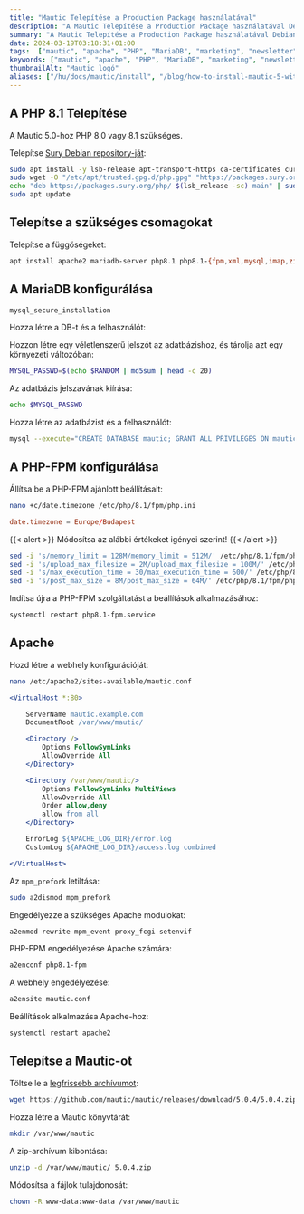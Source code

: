 ```yaml
---
title: "Mautic Telepítése a Production Package használatával"
description: "A Mautic Telepítése a Production Package használatával Debian 12 rendszerre, Apache, PHP-FPM és MariaDB használatával."
summary: "A Mautic Telepítése a Production Package használatával Debian 12 rendszerre, Apache, PHP-FPM és MariaDB használatával."
date: 2024-03-19T03:18:31+01:00
tags:  ["mautic", "apache", "PHP", "MariaDB", "marketing", "newsletter", "email", "campaigns", "automation"]
keywords: ["mautic", "apache", "PHP", "MariaDB", "marketing", "newsletter", "email", "campaigns", "automation"]
thumbnailAlt: "Mautic logó"
aliases: ["/hu/docs/mautic/install", "/blog/how-to-install-mautic-5-with-composer-on-debian-12/"]
---
```


## A PHP 8.1 Telepítése

A Mautic 5.0-hoz PHP 8.0 vagy 8.1 szükséges.

Telepítse [Sury Debian repository-ját](/posts/php/install/):

```bash
sudo apt install -y lsb-release apt-transport-https ca-certificates curl && \
sudo wget -O "/etc/apt/trusted.gpg.d/php.gpg" "https://packages.sury.org/php/apt.gpg" && \
echo "deb https://packages.sury.org/php/ $(lsb_release -sc) main" | sudo tee "/etc/apt/sources.list.d/php.list" && \
sudo apt update
```

## Telepítse a szükséges csomagokat

Telepítse a függőségeket:

```bash
apt install apache2 mariadb-server php8.1 php8.1-{fpm,xml,mysql,imap,zip,intl,curl,gd,mbstring,bcmath} unzip
```

## A MariaDB konfigurálása

```bash
mysql_secure_installation
```

Hozza létre a DB-t és a felhasználót:

Hozzon létre egy véletlenszerű jelszót az adatbázishoz, és tárolja azt egy környezeti változóban:

```bash
MYSQL_PASSWD=$(echo $RANDOM | md5sum | head -c 20)
```

Az adatbázis jelszavának kiírása:

```bash
echo $MYSQL_PASSWD
```

Hozza létre az adatbázist és a felhasználót:

```bash
mysql --execute="CREATE DATABASE mautic; GRANT ALL PRIVILEGES ON mautic.* TO 'mautic'@'localhost' IDENTIFIED BY '${MYSQL_PASSWD}' WITH GRANT OPTION; FLUSH PRIVILEGES;"
```

## A PHP-FPM konfigurálása

Állítsa be a PHP-FPM ajánlott beállításait:

```bash
nano +c/date.timezone /etc/php/8.1/fpm/php.ini
```

```toml
date.timezone = Europe/Budapest
```

{{< alert >}}
Módosítsa az alábbi értékeket igényei szerint!
{{< /alert >}}

```bash
sed -i 's/memory_limit = 128M/memory_limit = 512M/' /etc/php/8.1/fpm/php.ini && \
sed -i 's/upload_max_filesize = 2M/upload_max_filesize = 100M/' /etc/php/8.1/fpm/php.ini && \
sed -i 's/max_execution_time = 30/max_execution_time = 600/' /etc/php/8.1/fpm/php.ini && \
sed -i 's/post_max_size = 8M/post_max_size = 64M/' /etc/php/8.1/fpm/php.ini
```

Indítsa újra a PHP-FPM szolgáltatást a beállítások alkalmazásához:

```bash
systemctl restart php8.1-fpm.service
```

## Apache

Hozd létre a webhely konfigurációját:

```bash
nano /etc/apache2/sites-available/mautic.conf
```

```apache
<VirtualHost *:80>

    ServerName mautic.example.com
    DocumentRoot /var/www/mautic/

    <Directory />
        Options FollowSymLinks
        AllowOverride All
    </Directory>

    <Directory /var/www/mautic/>
        Options FollowSymLinks MultiViews
        AllowOverride All
        Order allow,deny
        allow from all
    </Directory>

    ErrorLog ${APACHE_LOG_DIR}/error.log
    CustomLog ${APACHE_LOG_DIR}/access.log combined

</VirtualHost>
```

Az `mpm_prefork` letiltása:

```bash
sudo a2dismod mpm_prefork
```

Engedélyezze a szükséges Apache modulokat:

```bash
a2enmod rewrite mpm_event proxy_fcgi setenvif
```

PHP-FPM engedélyezése Apache számára:

```bash
a2enconf php8.1-fpm
```

A webhely engedélyezése:

```bash
a2ensite mautic.conf
```

Beállítások alkalmazása Apache-hoz:

```bash
systemctl restart apache2
```

## Telepítse a Mautic-ot

Töltse le a [legfrissebb archívumot](https://github.com/mautic/mautic/releases/latest):

```bash
wget https://github.com/mautic/mautic/releases/download/5.0.4/5.0.4.zip
```

Hozza létre a Mautic könyvtárát:

```bash
mkdir /var/www/mautic
```

A zip-archívum kibontása:

```bash
unzip -d /var/www/mautic/ 5.0.4.zip
```

Módosítsa a fájlok tulajdonosát:

```bash
chown -R www-data:www-data /var/www/mautic
```
